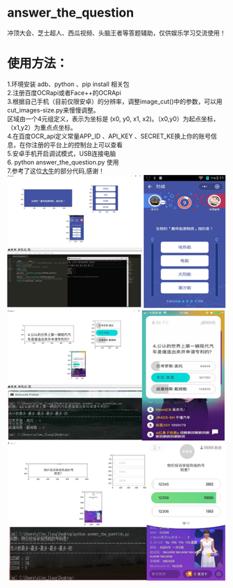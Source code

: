 # answer_the_question
冲顶大会、芝士超人、西瓜视频、头脑王者等答题辅助，仅供娱乐学习交流使用！<br>

# 使用方法：<br>
1.环境安装 adb、python 、pip install 相关包<br>
2.注册百度OCRapi或者Face++的OCRApi <br>
3.根据自己手机（目前仅限安卓）的分辨率，调整image_cut()中的参数，可以用cut_images-size.py来慢慢调整。<br>
   区域由一个4元组定义，表示为坐标是 (x0, y0, x1, x2)。（x0,y0）为起点坐标，（x1,y2）为重点点坐标。<br>
4.在百度OCR_api定义常量APP_ID 、API_KEY 、SECRET_KE换上你的账号信息，在你注册的平台上的控制台上可以查看<br>
5.安卓手机开启调试模式，USB连接电脑<br>
6. python answer_the_question.py 使用<br>
7.参考了这位[大牛](https://github.com/Skyexu/TopSup)的部分代码,感谢！<br>
![](https://github.com/Allen-Liang/answer_the_question/raw/master/example_images/one.jpg)<br>
![](https://github.com/Allen-Liang/answer_the_question/raw/master/example_images/two.jpg)<br>
![](https://github.com/Allen-Liang/answer_the_question/raw/master/example_images/three.JPG)<br>


